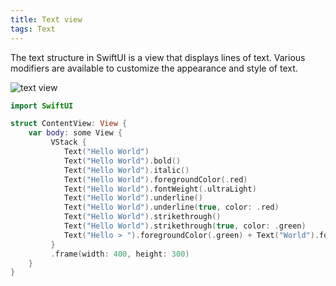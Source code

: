 ```yaml
---
title: Text view
tags: Text
---
```


The text structure in SwiftUI is a view that displays lines of text. Various modifiers are available to customize the appearance and style of text.

![text view](/images/text-view.png)

```swift
import SwiftUI

struct ContentView: View {
    var body: some View {
         VStack {
            Text("Hello World")
            Text("Hello World").bold()
            Text("Hello World").italic()
            Text("Hello World").foregroundColor(.red)
            Text("Hello World").fontWeight(.ultraLight)
            Text("Hello World").underline()
            Text("Hello World").underline(true, color: .red)
            Text("Hello World").strikethrough()
            Text("Hello World").strikethrough(true, color: .green)
            Text("Hello > ").foregroundColor(.green) + Text("World").foregroundColor(.blue)
         }
         .frame(width: 400, height: 300)
    }
}
```